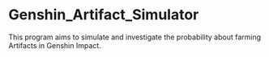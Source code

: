 ﻿# Genshin_Artifact_Simulator
This program aims to simulate and investigate the probability about farming Artifacts in Genshin Impact. 
